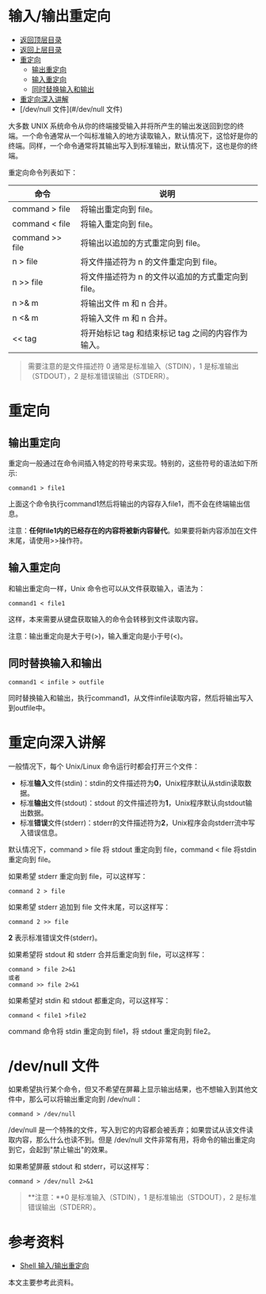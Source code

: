 # 输入/输出重定向

- [返回顶层目录](../../../../SUMMARY.md)
- [返回上层目录](../shell.md)
- [重定向](#重定向)
  - [输出重定向](#输出重定向)
  - [输入重定向](#输入重定向)
  - [同时替换输入和输出](#同时替换输入和输出)
- [重定向深入讲解](#重定向深入讲解)
- [/dev/null 文件](#/dev/null 文件)

大多数 UNIX 系统命令从你的终端接受输入并将所产生的输出发送回到您的终端。一个命令通常从一个叫标准输入的地方读取输入，默认情况下，这恰好是你的终端。同样，一个命令通常将其输出写入到标准输出，默认情况下，这也是你的终端。

重定向命令列表如下：

| 命令            | 说明                                               |
| --------------- | -------------------------------------------------- |
| command > file  | 将输出重定向到 file。                              |
| command < file  | 将输入重定向到 file。                              |
| command >> file | 将输出以追加的方式重定向到 file。                  |
| n > file        | 将文件描述符为 n 的文件重定向到 file。             |
| n >> file       | 将文件描述符为 n 的文件以追加的方式重定向到 file。 |
| n >& m          | 将输出文件 m 和 n 合并。                           |
| n <& m          | 将输入文件 m 和 n 合并。                           |
| << tag          | 将开始标记 tag 和结束标记 tag 之间的内容作为输入。 |

> 需要注意的是文件描述符 0 通常是标准输入（STDIN），1 是标准输出（STDOUT），2 是标准错误输出（STDERR）。

# 重定向

## 输出重定向

重定向一般通过在命令间插入特定的符号来实现。特别的，这些符号的语法如下所示:

```shell
command1 > file1
```

上面这个命令执行command1然后将输出的内容存入file1，而不会在终端输出信息。

注意：**任何file1内的已经存在的内容将被新内容替代**。如果要将新内容添加在文件末尾，请使用>>操作符。

## 输入重定向

和输出重定向一样，Unix 命令也可以从文件获取输入，语法为：

```shell
command1 < file1
```

这样，本来需要从键盘获取输入的命令会转移到文件读取内容。

注意：输出重定向是大于号(>)，输入重定向是小于号(<)。

## 同时替换输入和输出

```shell
command1 < infile > outfile
```

同时替换输入和输出，执行command1，从文件infile读取内容，然后将输出写入到outfile中。

# 重定向深入讲解

一般情况下，每个 Unix/Linux 命令运行时都会打开三个文件：

- 标准**输入**文件(stdin)：stdin的文件描述符为**0**，Unix程序默认从stdin读取数据。
- 标准**输出**文件(stdout)：stdout 的文件描述符为**1**，Unix程序默认向stdout输出数据。
- 标准**错误**文件(stderr)：stderr的文件描述符为**2**，Unix程序会向stderr流中写入错误信息。

默认情况下，command > file 将 stdout 重定向到 file，command < file 将stdin 重定向到 file。

如果希望 stderr 重定向到 file，可以这样写：

```shell
command 2 > file
```

如果希望 stderr 追加到 file 文件末尾，可以这样写：

```shell
command 2 >> file
```

**2** 表示标准错误文件(stderr)。

如果希望将 stdout 和 stderr 合并后重定向到 file，可以这样写：

```shell
command > file 2>&1
或者
command >> file 2>&1
```

如果希望对 stdin 和 stdout 都重定向，可以这样写：

```shell
command < file1 >file2
```

command 命令将 stdin 重定向到 file1，将 stdout 重定向到 file2。

# /dev/null 文件

如果希望执行某个命令，但又不希望在屏幕上显示输出结果，也不想输入到其他文件中，那么可以将输出重定向到 /dev/null：

```shell
command > /dev/null
```

/dev/null 是一个特殊的文件，写入到它的内容都会被丢弃；如果尝试从该文件读取内容，那么什么也读不到。但是 /dev/null 文件非常有用，将命令的输出重定向到它，会起到"禁止输出"的效果。

如果希望屏蔽 stdout 和 stderr，可以这样写：

```shell
command > /dev/null 2>&1
```

>**注意：**0 是标准输入（STDIN），1 是标准输出（STDOUT），2 是标准错误输出（STDERR）。



# 参考资料

* [Shell 输入/输出重定向](https://www.runoob.com/linux/linux-shell-io-redirections.html)

本文主要参考此资料。

